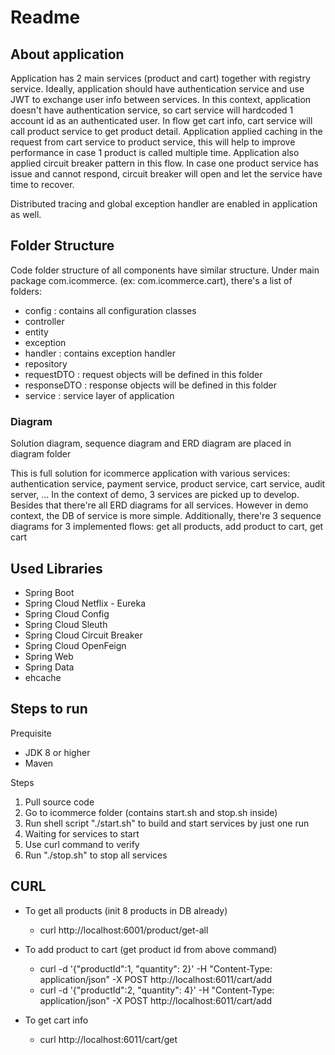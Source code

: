 # Readme
## About application
Application has 2 main services (product and cart) together with registry service. Ideally, application should have authentication service and use JWT to exchange user info between services. In this context, application doesn't have authentication service, so cart service will hardcoded 1 account id as an authenticated user.
In flow get cart info, cart service will call product service to get product detail. Application applied caching in the request from cart service to product service, this will help to improve performance in case 1 product is called multiple time. Application also applied circuit breaker pattern in this flow. In case one product service has issue and cannot respond, circuit breaker will open and let the service have time to recover.

Distributed tracing and global exception handler are enabled in application as well.

## Folder Structure
Code folder structure of all components have similar structure. Under main package com.icommerce.<component-name> (ex: com.icommerce.cart), there's a list of folders:

* config : contains all configuration classes
* controller
* entity
* exception
* handler : contains exception handler
* repository
* requestDTO : request objects will be defined in this folder
* responseDTO : response objects will be defined in this folder
* service : service layer of application

### Diagram
Solution diagram, sequence diagram and ERD diagram are placed in diagram folder

This is full solution for icommerce application with various services: authentication service, payment service, product service, cart service, audit server, ... In the context of demo, 3 services are picked up to develop. Besides that there're all ERD diagrams for all services. However in demo context, the DB of service is more simple.
Additionally, there're 3 sequence diagrams for 3 implemented flows: get all products, add product to cart, get cart

## Used Libraries
* Spring Boot
* Spring Cloud Netflix - Eureka
* Spring Cloud Config
* Spring Cloud Sleuth
* Spring Cloud Circuit Breaker
* Spring Cloud OpenFeign
* Spring Web
* Spring Data
* ehcache

## Steps to run

Prequisite
* JDK 8 or higher
* Maven

Steps
1. Pull source code
2. Go to icommerce folder (contains start.sh and stop.sh inside)
3. Run shell script "./start.sh" to build and start services by just one run
4. Waiting for services to start
5. Use curl command to verify
6. Run "./stop.sh" to stop all services

## CURL
* To get all products (init 8 products in DB already)
	* curl http://localhost:6001/product/get-all

* To add product to cart (get product id from above command)
	* curl -d '{"productId":1, "quantity": 2}' -H "Content-Type: application/json" -X POST http://localhost:6011/cart/add
 	* curl -d '{"productId":2, "quantity": 4}' -H "Content-Type: application/json" -X POST http://localhost:6011/cart/add

* To get cart info
	* curl http://localhost:6011/cart/get
